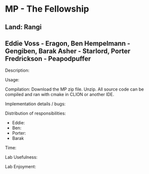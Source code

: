 # MP - The Fellowship
## Land: Rangi
## Eddie Voss - Eragon, Ben Hempelmann - Gengiben, Barak Asher - Starlord, Porter Fredrickson - Peapodpuffer

Description: 

Usage: 

Compilation: Download the MP zip file. Unzip. All source code can be compiled and ran with cmake in CLION or another IDE.

Implementation details / bugs: 

Distribution of responsibilities:
* Eddie:
* Ben:
* Porter:
* Barak

Time: 

Lab Usefulness:

Lab Enjoyment:
